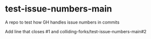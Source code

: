 # test-issue-numbers-main
A repo to test how GH handles issue numbers in commits

Add line that closes #1 and colliding-forks/test-issue-numbers-main#2
